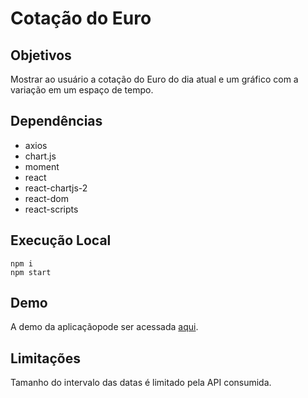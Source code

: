 # Cotação do Euro

## Objetivos

Mostrar ao usuário a cotação do Euro do dia atual e um gráfico com a variação em um espaço de tempo.

## Dependências

* axios
* chart.js
* moment
* react
* react-chartjs-2
* react-dom
* react-scripts

## Execução Local

```
npm i
npm start
```

## Demo

A demo da aplicaçãopode ser acessada [aqui](https://nifty-attic.glitch.me/).

## Limitações

Tamanho do intervalo das datas é limitado pela API consumida.

